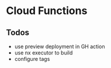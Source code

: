 # Cloud Functions

## Todos

- use preview deployment in GH action
- use nx executor to build
- configure tags
